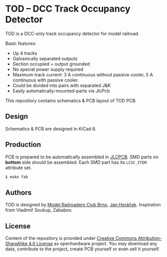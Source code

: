 TOD – DCC Track Occupancy Detector
==================================

TOD is a DCC-only track occupancy detector for model railroad.

Basic features:
* Up 4 tracks
* Galvanically separated outputs
* Section occupied = output grounded
* No special power supply required
* Maximum track current: 3 A continuous without passive cooler,
  5 A continuous with passive cooler.
* Could be divided into pairs with separated J&K
* Easily automatically-mounted-parts via JlcPcb

This repository contains schematics & PCB layout of TOD PCB.

## Design

Schematics & PCB are designed in KiCad 8.

## Production

PCB is prepared to be automatically assembled in [JLCPCB](https://jlcpcb.com/).
SMD parts on **bottom** side should be assembled. Each SMD part has its `LCSC_ITEM`
attribute set.

```bash
$ make fab
```

## Authors

TOD is designed by [Model Railroaders Club
Brno](https://www.kmz-brno.cz/), [Jan Horáček](mailto:jan.horacek@kmz-brno.cz).
Inspiration from Vladimíř Soukup, Zababov.

## License

Content of the repository is provided under [Creative Commons
Attribution-ShareAlike 4.0
License](https://creativecommons.org/licenses/by-sa/4.0/) as openhardware
project. You may download any data, contribute to the project, create PCB
yourself or even sell it yourself.
